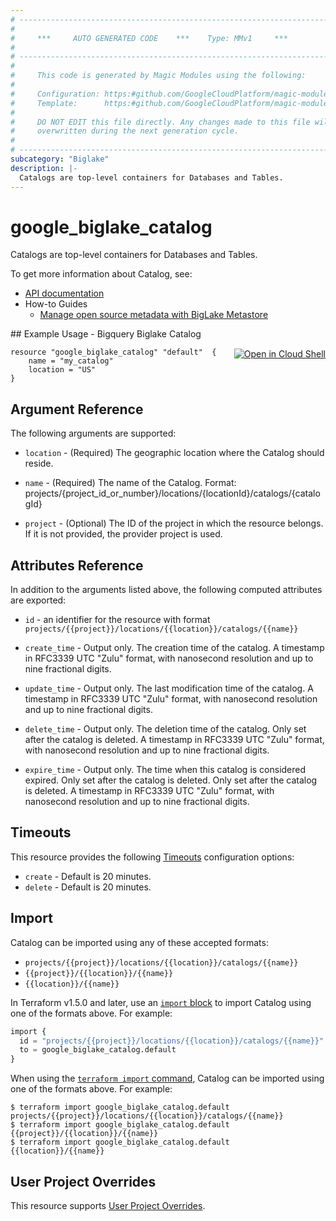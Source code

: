 ```yaml
---
# ----------------------------------------------------------------------------
#
#     ***     AUTO GENERATED CODE    ***    Type: MMv1     ***
#
# ----------------------------------------------------------------------------
#
#     This code is generated by Magic Modules using the following:
#
#     Configuration: https:#github.com/GoogleCloudPlatform/magic-modules/tree/main/mmv1/products/biglake/Catalog.yaml
#     Template:      https:#github.com/GoogleCloudPlatform/magic-modules/tree/main/mmv1/templates/terraform/resource.html.markdown.tmpl
#
#     DO NOT EDIT this file directly. Any changes made to this file will be
#     overwritten during the next generation cycle.
#
# ----------------------------------------------------------------------------
subcategory: "Biglake"
description: |-
  Catalogs are top-level containers for Databases and Tables.
---
```


# google_biglake_catalog

Catalogs are top-level containers for Databases and Tables.


To get more information about Catalog, see:

* [API documentation](https://cloud.google.com/bigquery/docs/reference/biglake/rest/v1/projects.locations.catalogs)
* How-to Guides
    * [Manage open source metadata with BigLake Metastore](https://cloud.google.com/bigquery/docs/manage-open-source-metadata#create_catalogs)

<div class = "oics-button" style="float: right; margin: 0 0 -15px">
  <a href="https://console.cloud.google.com/cloudshell/open?cloudshell_git_repo=https%3A%2F%2Fgithub.com%2Fterraform-google-modules%2Fdocs-examples.git&cloudshell_image=gcr.io%2Fcloudshell-images%2Fcloudshell%3Alatest&cloudshell_print=.%2Fmotd&cloudshell_tutorial=.%2Ftutorial.md&cloudshell_working_dir=bigquery_biglake_catalog&open_in_editor=main.tf" target="_blank">
    <img alt="Open in Cloud Shell" src="//gstatic.com/cloudssh/images/open-btn.svg" style="max-height: 44px; margin: 32px auto; max-width: 100%;">
  </a>
</div>
## Example Usage - Bigquery Biglake Catalog


```hcl
resource "google_biglake_catalog" "default"  {
    name = "my_catalog"
    location = "US"
}
```

## Argument Reference

The following arguments are supported:


* `location` -
  (Required)
  The geographic location where the Catalog should reside.

* `name` -
  (Required)
  The name of the Catalog. Format:
  projects/{project_id_or_number}/locations/{locationId}/catalogs/{catalogId}


* `project` - (Optional) The ID of the project in which the resource belongs.
    If it is not provided, the provider project is used.



## Attributes Reference

In addition to the arguments listed above, the following computed attributes are exported:

* `id` - an identifier for the resource with format `projects/{{project}}/locations/{{location}}/catalogs/{{name}}`

* `create_time` -
  Output only. The creation time of the catalog. A timestamp in RFC3339 UTC
  "Zulu" format, with nanosecond resolution and up to nine fractional
  digits.

* `update_time` -
  Output only. The last modification time of the catalog. A timestamp in
  RFC3339 UTC "Zulu" format, with nanosecond resolution and up to nine
  fractional digits.

* `delete_time` -
  Output only. The deletion time of the catalog. Only set after the catalog
  is deleted. A timestamp in RFC3339 UTC "Zulu" format, with nanosecond
  resolution and up to nine fractional digits.

* `expire_time` -
  Output only. The time when this catalog is considered expired. Only set
  after the catalog is deleted. Only set after the catalog is deleted.
  A timestamp in RFC3339 UTC "Zulu" format, with nanosecond resolution and
  up to nine fractional digits.


## Timeouts

This resource provides the following
[Timeouts](https://developer.hashicorp.com/terraform/plugin/sdkv2/resources/retries-and-customizable-timeouts) configuration options:

- `create` - Default is 20 minutes.
- `delete` - Default is 20 minutes.

## Import


Catalog can be imported using any of these accepted formats:

* `projects/{{project}}/locations/{{location}}/catalogs/{{name}}`
* `{{project}}/{{location}}/{{name}}`
* `{{location}}/{{name}}`


In Terraform v1.5.0 and later, use an [`import` block](https://developer.hashicorp.com/terraform/language/import) to import Catalog using one of the formats above. For example:

```tf
import {
  id = "projects/{{project}}/locations/{{location}}/catalogs/{{name}}"
  to = google_biglake_catalog.default
}
```

When using the [`terraform import` command](https://developer.hashicorp.com/terraform/cli/commands/import), Catalog can be imported using one of the formats above. For example:

```
$ terraform import google_biglake_catalog.default projects/{{project}}/locations/{{location}}/catalogs/{{name}}
$ terraform import google_biglake_catalog.default {{project}}/{{location}}/{{name}}
$ terraform import google_biglake_catalog.default {{location}}/{{name}}
```

## User Project Overrides

This resource supports [User Project Overrides](https://registry.terraform.io/providers/hashicorp/google/latest/docs/guides/provider_reference#user_project_override).
